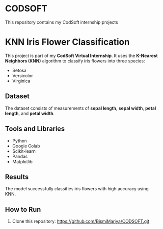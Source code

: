 # CODSOFT
This repository contains my CodSoft internship projects
# KNN Iris Flower Classification

This project is part of my **CodSoft Virtual Internship**. It uses the **K-Nearest Neighbors (KNN)** algorithm to classify iris flowers into three species:

- Setosa
- Versicolor
- Virginica

## Dataset
The dataset consists of measurements of **sepal length**, **sepal width**, **petal length**, and **petal width**.

## Tools and Libraries
- Python
- Google Colab
- Scikit-learn
- Pandas
- Matplotlib

## Results
The model successfully classifies iris flowers with high accuracy using KNN.

## How to Run
1. Clone this repository: https://github.com/BismiMariya/CODSOFT.git
